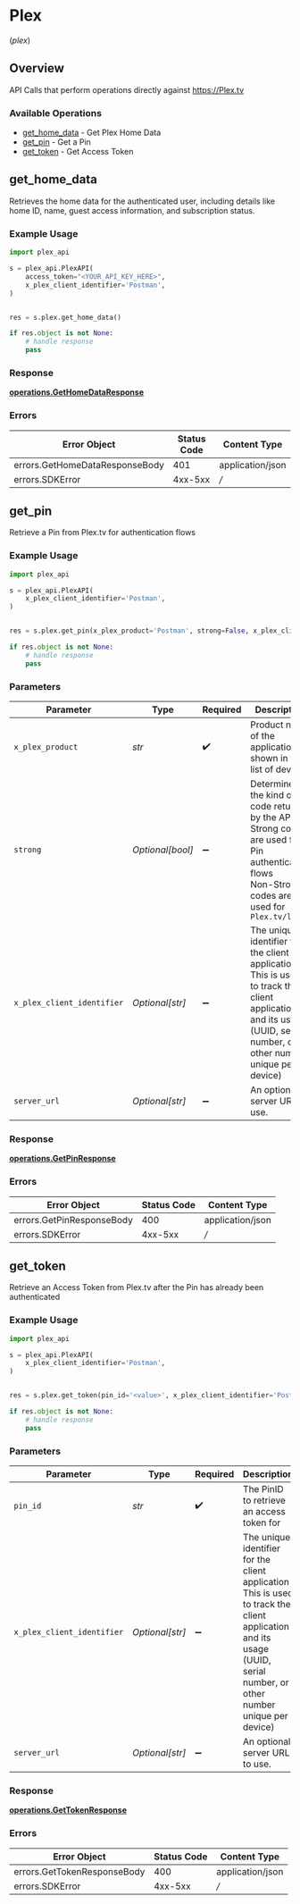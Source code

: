 # Plex
(*plex*)

## Overview

API Calls that perform operations directly against https://Plex.tv


### Available Operations

* [get_home_data](#get_home_data) - Get Plex Home Data
* [get_pin](#get_pin) - Get a Pin
* [get_token](#get_token) - Get Access Token

## get_home_data

Retrieves the home data for the authenticated user, including details like home ID, name, guest access information, and subscription status.

### Example Usage

```python
import plex_api

s = plex_api.PlexAPI(
    access_token="<YOUR_API_KEY_HERE>",
    x_plex_client_identifier='Postman',
)


res = s.plex.get_home_data()

if res.object is not None:
    # handle response
    pass

```


### Response

**[operations.GetHomeDataResponse](../../models/operations/gethomedataresponse.md)**
### Errors

| Error Object                   | Status Code                    | Content Type                   |
| ------------------------------ | ------------------------------ | ------------------------------ |
| errors.GetHomeDataResponseBody | 401                            | application/json               |
| errors.SDKError                | 4xx-5xx                        | */*                            |

## get_pin

Retrieve a Pin from Plex.tv for authentication flows

### Example Usage

```python
import plex_api

s = plex_api.PlexAPI(
    x_plex_client_identifier='Postman',
)


res = s.plex.get_pin(x_plex_product='Postman', strong=False, x_plex_client_identifier='Postman')

if res.object is not None:
    # handle response
    pass

```

### Parameters

| Parameter                                                                                                                                                             | Type                                                                                                                                                                  | Required                                                                                                                                                              | Description                                                                                                                                                           | Example                                                                                                                                                               |
| --------------------------------------------------------------------------------------------------------------------------------------------------------------------- | --------------------------------------------------------------------------------------------------------------------------------------------------------------------- | --------------------------------------------------------------------------------------------------------------------------------------------------------------------- | --------------------------------------------------------------------------------------------------------------------------------------------------------------------- | --------------------------------------------------------------------------------------------------------------------------------------------------------------------- |
| `x_plex_product`                                                                                                                                                      | *str*                                                                                                                                                                 | :heavy_check_mark:                                                                                                                                                    | Product name of the application shown in the list of devices<br/>                                                                                                     | Postman                                                                                                                                                               |
| `strong`                                                                                                                                                              | *Optional[bool]*                                                                                                                                                      | :heavy_minus_sign:                                                                                                                                                    | Determines the kind of code returned by the API call<br/>Strong codes are used for Pin authentication flows<br/>Non-Strong codes are used for `Plex.tv/link`<br/>     |                                                                                                                                                                       |
| `x_plex_client_identifier`                                                                                                                                            | *Optional[str]*                                                                                                                                                       | :heavy_minus_sign:                                                                                                                                                    | The unique identifier for the client application<br/>This is used to track the client application and its usage<br/>(UUID, serial number, or other number unique per device)<br/> | Postman                                                                                                                                                               |
| `server_url`                                                                                                                                                          | *Optional[str]*                                                                                                                                                       | :heavy_minus_sign:                                                                                                                                                    | An optional server URL to use.                                                                                                                                        | http://localhost:8080                                                                                                                                                 |


### Response

**[operations.GetPinResponse](../../models/operations/getpinresponse.md)**
### Errors

| Error Object              | Status Code               | Content Type              |
| ------------------------- | ------------------------- | ------------------------- |
| errors.GetPinResponseBody | 400                       | application/json          |
| errors.SDKError           | 4xx-5xx                   | */*                       |

## get_token

Retrieve an Access Token from Plex.tv after the Pin has already been authenticated

### Example Usage

```python
import plex_api

s = plex_api.PlexAPI(
    x_plex_client_identifier='Postman',
)


res = s.plex.get_token(pin_id='<value>', x_plex_client_identifier='Postman')

if res.object is not None:
    # handle response
    pass

```

### Parameters

| Parameter                                                                                                                                                             | Type                                                                                                                                                                  | Required                                                                                                                                                              | Description                                                                                                                                                           | Example                                                                                                                                                               |
| --------------------------------------------------------------------------------------------------------------------------------------------------------------------- | --------------------------------------------------------------------------------------------------------------------------------------------------------------------- | --------------------------------------------------------------------------------------------------------------------------------------------------------------------- | --------------------------------------------------------------------------------------------------------------------------------------------------------------------- | --------------------------------------------------------------------------------------------------------------------------------------------------------------------- |
| `pin_id`                                                                                                                                                              | *str*                                                                                                                                                                 | :heavy_check_mark:                                                                                                                                                    | The PinID to retrieve an access token for                                                                                                                             |                                                                                                                                                                       |
| `x_plex_client_identifier`                                                                                                                                            | *Optional[str]*                                                                                                                                                       | :heavy_minus_sign:                                                                                                                                                    | The unique identifier for the client application<br/>This is used to track the client application and its usage<br/>(UUID, serial number, or other number unique per device)<br/> | Postman                                                                                                                                                               |
| `server_url`                                                                                                                                                          | *Optional[str]*                                                                                                                                                       | :heavy_minus_sign:                                                                                                                                                    | An optional server URL to use.                                                                                                                                        | http://localhost:8080                                                                                                                                                 |


### Response

**[operations.GetTokenResponse](../../models/operations/gettokenresponse.md)**
### Errors

| Error Object                | Status Code                 | Content Type                |
| --------------------------- | --------------------------- | --------------------------- |
| errors.GetTokenResponseBody | 400                         | application/json            |
| errors.SDKError             | 4xx-5xx                     | */*                         |
